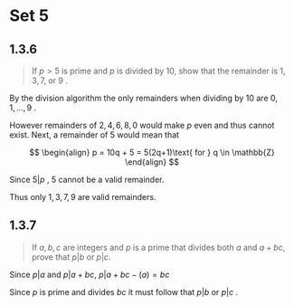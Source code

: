 # Set 5
## 1.3.6

> If $p > 5$ is prime and $p$ is divided by $10$, show that the remainder is $1, 3, 7,$ or $9$ .

By the division algorithm the only remainders when dividing by 10 are $0, 1, \dotso, 9$ .

However remainders of $2, 4, 6, 8, 0$ would make $p$ even and thus cannot exist. Next, a remainder of $5$ would mean that

$$
\begin{align}
p = 10q + 5 = 5(2q+1)\text{ for } q \in \mathbb{Z}
\end{align}
$$

Since $5 | p$ , $5$ cannot be a valid remainder. 

Thus only $1, 3, 7, 9$ are valid remainders. 

## 1.3.7

> If $a, b, c$ are integers and $p$ is a prime that divides both $a$ and $a + bc$, prove
> that $p| b$ or $p| c$.

Since $p|a$ and $p|a+bc$, $p|a+bc-(a)=bc$

Since $p$ is prime and divides $bc$ it must follow that $p|b$ or $p|c$ .

